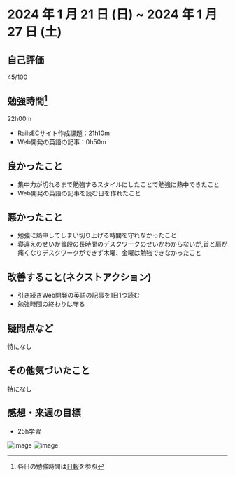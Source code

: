 # 2024 年 1 月 21 日 (日) ~ 2024 年 1 月 27 日 (土)

## 自己評価
45/100

## 勉強時間[^1]
22h00m
- RailsECサイト作成課題：21h10m
- Web開発の英語の記事：0h50m
[^1]: 各日の勉強時間は[日報](https://github.com/nil-ramuda/daily-report)を参照

## 良かったこと
- 集中力が切れるまで勉強するスタイルにしたことで勉強に熱中できたこと
- Web開発の英語の記事を読む日を作れたこと

## 悪かったこと
- 勉強に熱中してしまい切り上げる時間を守れなかったこと
- 寝違えのせいか普段の長時間のデスクワークのせいかわからないが,首と肩が痛くなりデスクワークができず木曜、金曜は勉強できなかったこと

## 改善すること(ネクストアクション)
- 引き続きWeb開発の英語の記事を1日1つ読む
- 勉強時間の終わりは守る

## 疑問点など
特になし

## その他気づいたこと
特になし

## 感想・来週の目標
- 25h学習

![image](https://github.com/nil-ramuda/weekly_report/assets/94735931/4b725738-5cb8-42dc-9135-a87253f3a3d8)
![image](https://github.com/nil-ramuda/weekly_report/assets/94735931/a9cf097b-eea8-4906-ac84-255e2b4a7570)

